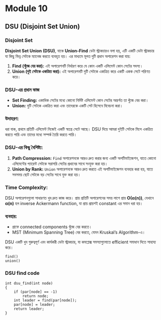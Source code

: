 # Module 10

## DSU (Disjoint Set Union)

### Disjoint Set

**Disjoint Set Union (DSU)**, যাকে **Union-Find** ডেটা স্ট্রাকচারও বলা হয়, এটি একটি ডেটা স্ট্রাকচার যা কিছু ভিন্ন সেটকে ম্যানেজ করতে ব্যবহৃত হয়। এর মাধ্যমে মূলত দুটি প্রধান অপারেশন করা যায়:

1. **Find (খুঁজে বের করা):** এই অপারেশনটি নির্ধারণ করে যে কোন একটি এলিমেন্ট কোন সেটের সদস্য।
2. **Union (দুই সেটকে একত্রিত করা):** এই অপারেশনটি দুটি সেটকে একত্রিত করে একটি একক সেটে পরিণত করে।

### DSU-এর প্রধান কাজ

- **Set Finding:** একাধিক সেটের মধ্যে কোনো নির্দিষ্ট এলিমেন্ট কোন সেটের অন্তর্গত তা খুঁজে বের করা।
- **Union:** দুটি সেটকে একত্রিত করা এবং তাদেরকে একটি সেট হিসেবে বিবেচনা করা।

### উদাহরণ:

ধরা যাক, প্রথমে প্রতিটি এলিমেন্ট নিজেই একটি স্বতন্ত্র সেটে আছে। DSU দিয়ে আমরা দুইটি সেটকে মিলে একত্রিত করতে পারি এবং তাদের মধ্যে সম্পর্ক তৈরি করতে পারি।

### DSU-এর কিছু বৈশিষ্ট্য:

1. **Path Compression:** `Find` অপারেশনকে আরও দ্রুত করার জন্য একটি অপটিমাইজেশন, যাতে কোনো এলিমেন্টের প্যারেন্ট সেটকে সরাসরি সেটের প্রধানের সাথে সংযুক্ত করা হয়।
2. **Union by Rank:** `Union` অপারেশনকে আরও দ্রুত করতে এই অপটিমাইজেশন ব্যবহার করা হয়, যাতে সবসময় ছোট সেটকে বড় সেটের সাথে যুক্ত করা হয়।

### Time Complexity:

DSU অপারেশনগুলো সাধারণত খুব দ্রুত কাজ করে। প্রায় প্রতিটি অপারেশনের সময় লাগে প্রায় **O(α(n))**, যেখানে **α(n)** হল inverse Ackermann function, যা প্রায় প্রায়শই constant এর সমান ধরা হয়।

### ব্যবহার:

- গ্রাফে connected components খুঁজে বের করতে।
- MST (Minimum Spanning Tree) বের করতে, যেমন Kruskal’s Algorithm-এ।

DSU একটি খুব গুরুত্বপূর্ণ এবং কার্যকরী ডেটা স্ট্রাকচার, যা কমপ্লেক্স সমস্যাগুলোতে efficient সমাধান দিতে সাহায্য করে।

```
find()
union()
```

### DSU find code

```
int dsu_find(int node)
{
    if (par[node] == -1)
        return node;
    int leader = find(par[node]);
    par[node] = leader;
    return leader;
}
```
